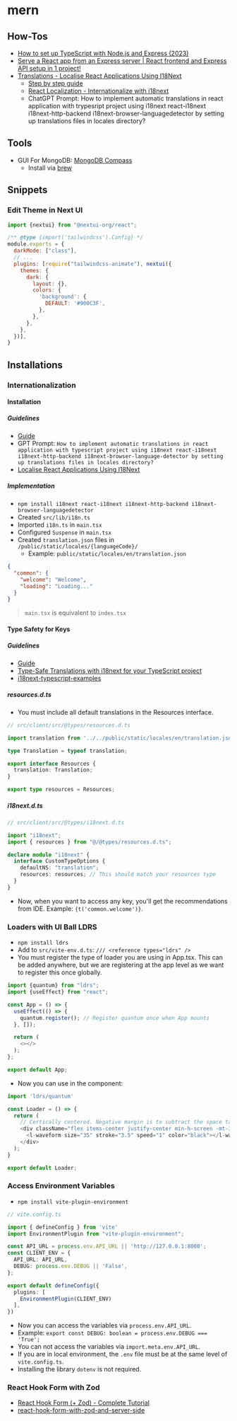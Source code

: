 # mern

## How-Tos

* [How to set up TypeScript with Node.js and Express (2023)](https://dev.to/cristain/how-to-set-up-typescript-with-nodejs-and-express-2023-gf)
* [Serve a React app from an Express server | React frontend and Express API setup in 1 project!](https://youtu.be/4pUBO31nkpk)
* [Translations - Localise React Applications Using I18Next](https://youtu.be/txHU6lrsa3o)
  * [Step by step guide](https://react.i18next.com/latest/using-with-hooks)
  * [React Localization - Internationalize with i18next](https://locize.com/blog/react-i18next/)
  * ChatGPT Prompt: How to implement automatic translations in react application with trypesript project using i18next react-i18next i18next-http-backend i18next-browser-languagedetector by setting up translations files in locales directory?

## Tools

* GUI For MongoDB: [MongoDB Compass](https://www.mongodb.com/products/tools/compass)
  * Install via [brew](https://formulae.brew.sh/cask/mongodb-compass)

## Snippets

### Edit Theme in Next UI

```javascript
import {nextui} from "@nextui-org/react";

/** @type {import('tailwindcss').Config} */
module.exports = {
  darkMode: ["class"],
  // ...
  plugins: [require("tailwindcss-animate"), nextui({
    themes: {
      dark: {
        layout: {},
        colors: {
          'background': {
            DEFAULT: '#900C3F',
          },
        },
      },
    },
  })],
}
```

## Installations

### Internationalization

#### Installation

##### Guidelines

* [Guide](https://react.i18next.com/guides/quick-start)
* GPT Prompt: `How to implement automatic translations in react application with typescript project using
  i18next react-i18next i18next-http-backend i18next-browser-language-detector by setting up translations
  files in locales directory?`
* [Localise React Applications Using I18Next](https://www.youtube.com/watch?v=txHU6lrsa3o)

##### Implementation

* `npm install i18next react-i18next i18next-http-backend i18next-browser-languagedetector`
* Created `src/lib/i18n.ts`
* Imported `i18n.ts` in `main.tsx`
* Configured `Suspense` in `main.tsx`
* Created `translation.json` files in `/public/static/locales/{languageCode}/`
  * Example: `public/static/locales/en/translation.json`

```json
{
  "common": {
    "welcome": "Welcome",
    "loading": "Loading..."
  }
}
```

> `main.tsx` is equivalent to `index.tsx`

#### Type Safety for Keys

##### Guidelines

* [Guide](https://www.i18next.com/overview/typescript)
* [Type-Safe Translations with i18next for your TypeScript project](https://www.youtube.com/watch?v=GLIas4DH3Ww&t)
* [i18next-typescript-examples](https://github.com/locize/i18next-typescript-examples/blob/main/4/src/%40types/i18next.d.ts)

##### resources.d.ts

* You must include all default translations in the Resources interface.

```typescript
// src/client/src/@types/resources.d.ts

import translation from '../../public/static/locales/en/translation.json';

type Translation = typeof translation;

export interface Resources {
  translation: Translation;
}

export type resources = Resources;
```

##### i18next.d.ts

```typescript
// src/client/src/@types/i18next.d.ts

import "i18next";
import { resources } from "@/@types/resources.d.ts";

declare module "i18next" {
  interface CustomTypeOptions {
    defaultNS: "translation";
    resources: resources; // This should match your resources type
  }
}
```

* Now, when you want to access any key, you'll get the recommendations from IDE. Example: `{t('common.welcome')}`.

### Loaders with UI Ball LDRS

* `npm install ldrs`
* Add to `src/vite-env.d.ts`: `/// <reference types="ldrs" />`
* You must register the type of loader you are using in App.tsx. This can be added anywhere, but we are registering at
the app level as we want to register this once globally.

```javascript
import {quantum} from "ldrs";
import {useEffect} from "react";

const App = () => {
  useEffect(() => {
    quantum.register(); // Register quantum once when App mounts
  }, []);

  return (
    <></>
  );
};

export default App;
```

* Now you can use in the component:

```javascript
import 'ldrs/quantum'

const Loader = () => {
  return (
    // Certically centered. Negative margin is to subtract the space taken by the header and footer. 
    <div className="flex items-center justify-center min-h-screen -mt-36">
      <l-waveform size="35" stroke="3.5" speed="1" color="black"></l-waveform>
    </div>
  );
}

export default Loader;
```

### Access Environment Variables

* `npm install vite-plugin-environment`

```typescript
// vite.config.ts

import { defineConfig } from 'vite'
import EnvironmentPlugin from "vite-plugin-environment";

const API_URL = process.env.API_URL || 'http://127.0.0.1:8000';
const CLIENT_ENV = {
  API_URL: API_URL,
  DEBUG: process.env.DEBUG || 'False',
};

export default defineConfig({
  plugins: [
    EnvironmentPlugin(CLIENT_ENV)
  ],
})
```

* Now you can access the variables via `process.env.API_URL`.
* Example: `export const DEBUG: boolean = process.env.DEBUG === 'True';`
* You can not access the variables via `import.meta.env.API_URL`.
* If you are in local environment, the `.env` file must be at the same level of `vite.config.ts`.
* Installing the library `dotenv` is not required.

### React Hook Form with Zod

* [React Hook Form (+ Zod) - Complete Tutorial](https://youtu.be/u6PQ5xZAv7Q)
* [react-hook-form-with-zod-and-server-side](https://github.com/ByteGrad/react-hook-form-with-zod-and-server-side)




